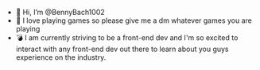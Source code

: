 - 👋 Hi, I’m @BennyBach1002
- 🌺 I love playing games so please give me a dm whatever games you are playing
- 💣 I am currently striving to be a front-end dev and I'm so excited to interact with any front-end dev out there to learn about you guys experience on the industry.
